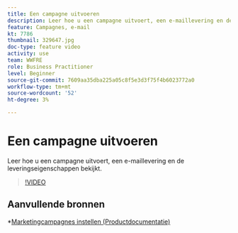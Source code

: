```yaml
---
title: Een campagne uitvoeren
description: Leer hoe u een campagne uitvoert, een e-maillevering en de leveringseigenschappen bekijkt.
feature: Campagnes, e-mail
kt: 7786
thumbnail: 329647.jpg
doc-type: feature video
activity: use
team: WWFRE
role: Business Practitioner
level: Beginner
source-git-commit: 7609aa35dba225a05c8f5e3d3f75f4b6023772a0
workflow-type: tm+mt
source-wordcount: '52'
ht-degree: 3%

---
```



# Een campagne uitvoeren

Leer hoe u een campagne uitvoert, een e-maillevering en de leveringseigenschappen bekijkt.

>[!VIDEO](https://video.tv.adobe.com/v/329647?quality=12)

## Aanvullende bronnen

*[Marketingcampagnes instellen (Productdocumentatie)](https://experienceleague.adobe.com/docs/campaign-classic/using/orchestrating-campaigns/orchestrate-campaigns/setting-up-marketing-campaigns.html)
